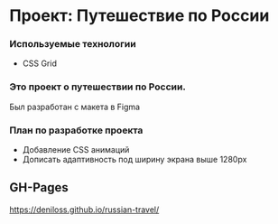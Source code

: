# Проект: Путешествие по России

### Используемые технологии
* CSS Grid

### Это проект о путешествии по России.
Был разработан с макета в Figma

### План по разработке проекта
* Добавление CSS анимаций
* Дописать адаптивность под ширину экрана выше 1280px

## GH-Pages
https://deniloss.github.io/russian-travel/
